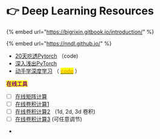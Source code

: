 # 👉 Deep Learning Resources

{% embed url="https://bigrixin.gitbook.io/introduction/" %}

{% embed url="https://nndl.github.io/" %}

* [20天吃透Pytorch](https://github.com/lyhue1991/eat\_pytorch\_in\_20\_days) （code)
* [深入浅出PyTorch](https://datawhalechina.github.io/thorough-pytorch/index.html)
* [动手学深度学习](https://zh.d2l.ai/index.html) （ [<mark style="color:orange;">**code**</mark>](https://github.com/ShusenTang/Dive-into-DL-PyTorch) ）





<mark style="color:purple;">**在线工具**</mark>

* [ ] [在线矩阵计算](https://matrixcalc.org/zh-TW/)
* [ ] [在线卷积计算1](http://www.sqflash.com/cal.html)
* [ ] [在线卷积计算2](https://asiltureli.github.io/Convolution-Layer-Calculator/) （1d, 2d, 3d 卷积)
* [ ] [在线卷积计算3](https://madebyollin.github.io/convnet-calculator/)   (可任意调节)
*
